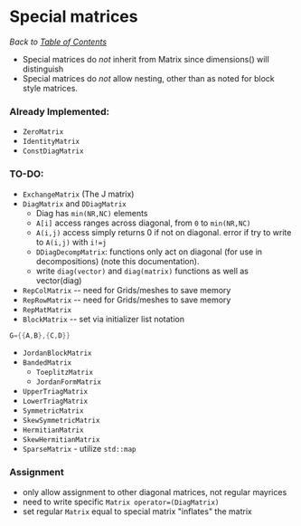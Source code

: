 # Special matrices

_Back to [Table of Contents](README.md)_

* Special matrices do *not* inherit from Matrix since dimensions() will distinguish
* Special matrices do *not* allow nesting, other than as noted for block style matrices.


### Already Implemented:
* `ZeroMatrix`
* `IdentityMatrix`
* `ConstDiagMatrix`

### TO-DO:
* `ExchangeMatrix` (The J matrix)
* `DiagMatrix` and `DDiagMatrix`
   * Diag has `min(NR,NC)` elements 
   * `A[i]` access ranges across diagonal, from `0` to `min(NR,NC)`
   * `A(i,j)` access simply returns 0 if not on diagonal. error if try to write to `A(i,j)` with `i!=j`
   * `DDiagDecompMatrix`: functions only act on diagonal (for use in decompositions) (note this documentation).
   * write `diag(vector)` and `diag(matrix)` functions as well as vector(diag)
* `RepColMatrix` -- need for Grids/meshes to save memory
* `RepRowMatrix` -- need for Grids/meshes to save memory
* `RepMatMatrix`
* `BlockMatrix` -- set via initializer list notation 
```c++
G={{A,B},{C,D}}
``` 
* `JordanBlockMatrix`
* `BandedMatrix`
   * `ToeplitzMatrix`
   * `JordanFormMatrix`
* `UpperTriagMatrix`
* `LowerTriagMatrix`
* `SymmetricMatrix`
* `SkewSymmetricMatrix`
* `HermitianMatrix`
* `SkewHermitianMatrix`
* `SparseMatrix` - utilize `std::map`

### Assignment
* only allow assignment to other diagonal matrices, not regular mayrices
* need to write specific `Matrix operator=(DiagMatrix)`
* set regular `Matrix` equal to special matrix "inflates" the matrix


